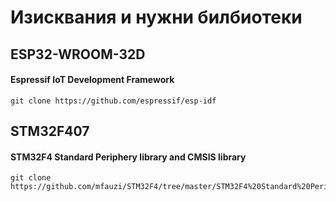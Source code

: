 # Изисквания и нужни билбиотеки
## ESP32-WROOM-32D
#### Espressif IoT Development Framework
```
git clone https://github.com/espressif/esp-idf
```

## STM32F407
#### STM32F4 Standard Periphery library and CMSIS library
```
git clone https://github.com/mfauzi/STM32F4/tree/master/STM32F4%20Standard%20Peripheral%20Library

